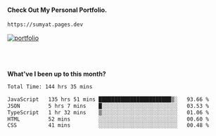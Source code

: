 #### Check Out My Personal Portfolio.
````bash
https://sumyat.pages.dev
````

<a href='https://sumyat.pages.dev/'>
    <img src='https://user-images.githubusercontent.com/108873224/211860821-15c31441-8db7-4fb7-8537-28a0c11e9408.png' alt='portfolio' align='center' />
</a>


<br />
<br />


<br />
<br />

**What've I been up to this month?**

<!--START_SECTION:waka-->

```txt
Total Time: 144 hrs 35 mins

JavaScript   135 hrs 51 mins ███████████████████████▒░   93.66 %
JSON         5 hrs 7 mins    █░░░░░░░░░░░░░░░░░░░░░░░░   03.53 %
TypeScript   1 hr 32 mins    ▒░░░░░░░░░░░░░░░░░░░░░░░░   01.06 %
HTML         52 mins         ░░░░░░░░░░░░░░░░░░░░░░░░░   00.60 %
CSS          41 mins         ░░░░░░░░░░░░░░░░░░░░░░░░░   00.48 %
```

<!--END_SECTION:waka-->




